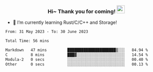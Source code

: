 <h3 align="center">
    Hi~ Thank you for coming!
    <img src="https://media.giphy.com/media/hvRJCLFzcasrR4ia7z/giphy.gif" width="25px">
</h3>

<!--
**pineapple-man/pineapple-man** is a ✨ _special_ ✨ repository because its `README.md` (this file) appears on your GitHub profile.

Here are some ideas to get you started:
- 🔭 I’m currently working on ...
- 🤔 I’m looking for help with ...
- 💬 Ask me about ...
- 📫 How to reach me: ...
- 😄 Pronouns: ...
- ⚡ Fun fact: 
- 👯 I’m looking to collaborate on kubernetes
-->
- 🌱 I’m currently learning Rust/C/C++ and Storage!

<!--START_SECTION:waka-->

```txt
From: 31 May 2023 - To: 30 June 2023

Total Time: 56 mins

Markdown   47 mins         █████████████████████▒░░░   84.94 %
C          8 mins          ███▓░░░░░░░░░░░░░░░░░░░░░   14.54 %
Modula-2   0 secs          ░░░░░░░░░░░░░░░░░░░░░░░░░   00.40 %
Other      0 secs          ░░░░░░░░░░░░░░░░░░░░░░░░░   00.13 %
```

<!--END_SECTION:waka-->

